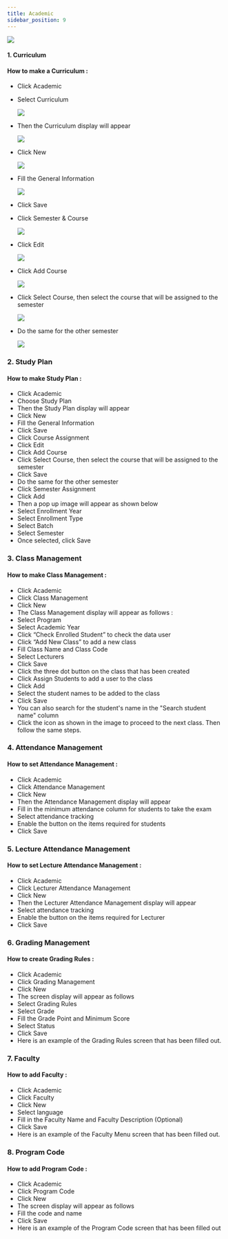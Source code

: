 ```yaml
---
title: Academic
sidebar_position: 9
---
```

![](/img/admin-portal-degrees-academic-1.jpg)

#### 1. Curriculum

#### How to make a Curriculum :

* Click Academic
* Select Curriculum

  ![](/img/admin-portal-degrees-academic-2.jpg)
* Then the Curriculum display will appear

  ![](/img/admin-portal-degrees-academic-3.jpg)
* Click New

  ![](/img/admin-portal-degrees-academic-4.jpg)
* Fill the General Information

  ![](/img/admin-portal-degrees-academic-5.jpg)
* Click Save
* Click Semester & Course

  ![](/img/admin-portal-degrees-academic-6.jpg)
* Click Edit

  ![](/img/admin-portal-degrees-academic-7.jpg)
* Click Add Course

  ![](/img/admin-portal-degrees-academic-10.jpg)
* Click Select Course, then select the course that will be assigned to the semester

  ![](/img/admin-portal-degrees-academic-12.jpg)
* Do the same for the other semester

  ![](/img/admin-portal-degrees-academic-13.jpg)



### 2. Study Plan

#### How to make Study Plan :

* Click Academic
* Choose Study Plan
* Then the Study Plan display will appear
* Click New
* Fill the General Information
* Click Save
* Click Course Assignment
* Click Edit
* Click Add Course
* Click Select Course, then select the course that will be assigned to the semester
* Click Save
* Do the same for the other semester
* Click Semester Assignment
* Click Add
* Then a pop up image will appear as shown below
* Select Enrollment Year
* Select Enrollment Type
* Select Batch
* Select Semester
* Once selected, click Save



### 3. Class Management

#### How to make Class Management :

* Click Academic
* Click Class Management
* Click New
* The Class Management display will appear as follows : 
* Select Program
* Select Academic Year
* Click “Check Enrolled Student” to check the data user
* Click “Add New Class” to add a new class
* Fill Class Name and Class Code
* Select Lecturers
* Click Save
* Click the three dot button on the class that has been created
* Click Assign Students to add a user to the class
* Click Add
* Select the student names to be added to the class
* Click Save
* You can also search for the student's name in the "Search student name" column
* Click the icon as shown in the image to proceed to the next class. Then follow the same steps.



### 4. Attendance Management

#### How to set Attendance Management :

* Click Academic
* Click Attendance Management
* Click New
* Then the Attendance Management display will appear
* Fill in the minimum attendance column for students to take the exam
* Select attendance tracking
* Enable the button on the items required for students
* Click Save



### **5. Lecture Attendance Management**

#### **How to set Lecture Attendance Management :**

* Click Academic
* Click Lecturer Attendance Management
* Click New
* Then the Lecturer Attendance Management display will appear
* Select attendance tracking
* Enable the button on the items required for Lecturer
* Click Save



### 6. Grading Management

#### How to create Grading Rules :

* Click Academic
* Click Grading Management
* Click New
* The screen display will appear as follows
* Select Grading Rules
* Select Grade
* Fill the Grade Point and Minimum Score
* Select Status
* Click Save
* Here is an example of the Grading Rules screen that has been filled out.



### 7. Faculty

#### How to add Faculty :

* Click Academic
* Click Faculty
* Click New
* Select language
* Fill in the Faculty Name and Faculty Description (Optional)
* Click Save
* Here is an example of the Faculty Menu screen that has been filled out.



### 8. Program Code

#### How to add Program Code :

* Click Academic
* Click Program Code
* Click New
* The screen display will appear as follows
* Fill the code and name
* Click Save
* Here is an example of the Program Code screen that has been filled out
